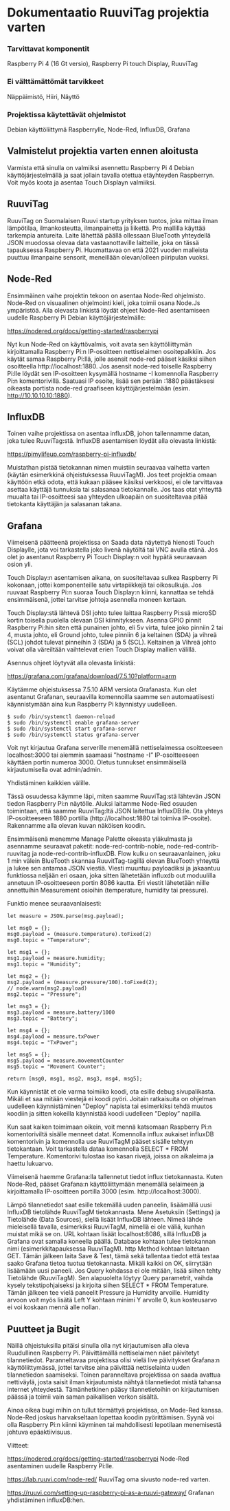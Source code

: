 # Dokumentaatio RuuviTag projektia varten 


### Tarvittavat komponentit 
Raspberry Pi 4 (16 Gt versio), Raspberry Pi touch Display, RuuviTag 

### Ei välttämättömät tarvikkeet 
Näppäimistö, Hiiri, Näyttö 

### Projektissa käytettävät ohjelmistot 
Debian käyttöliittymä Raspberrylle, Node-Red, InfluxDB, Grafana 

## Valmistelut projektia varten ennen aloitusta 

Varmista että sinulla on valmiiksi asennettu Raspberry Pi 4 Debian käyttöjärjestelmällä ja saat jollain tavalla otettua etäyhteyden Raspberryn. Voit myös koota ja asentaa Touch Displayn valmiiksi. 

## RuuviTag 

RuuviTag on Suomalaisen Ruuvi startup yrityksen tuotos, joka mittaa ilman lämpötilaa, ilmankosteutta, ilmanpainetta ja liikettä. Pro mallilla käyttää tarkempia antureita. Laite lähettää päällä ollessaan BlueTooth yhteydellä JSON muodossa olevaa data vastaanottaville laitteille, joka on tässä tapauksessa Raspberry Pi. Huomattavaa on että 2021 vuoden malleista puuttuu ilmanpaine sensorit, meneillään olevan/olleen piiripulan vuoksi. 

## Node-Red 

Ensimmäinen vaihe projektin tekoon on asentaa Node-Red ohjelmisto. Node-Red on visuaalinen ohjelmointi kieli, joka toimii osana Node.Js ympäristöä. Alla olevasta linkistä löydät ohjeet Node-Red asentamiseen uudelle Raspberry Pi Debian käyttöjärjestelmälle: 

https://nodered.org/docs/getting-started/raspberrypi 

Nyt kun Node-Red on käyttövalmis, voit avata sen käyttöliittymän kirjoittamalla Raspberry Pi:n IP-osoitteen nettiselaimen osoitepalkkiin. Jos käytät samaa Raspberry Pi:llä, jolle asensit node-red pääset käsiksi siihen osoitteella http://localhost:1880. Jos asensit node-red toiselle Raspberry Pi:lle löydät sen IP-osoitteen kysymällä hostname -I komennolla Raspberry Pi:n komentorivillä. Saatuasi IP osoite, lisää sen perään :1880 päästäksesi oikeasta portista node-red graafiseen käyttöjärjestelmään (esim. http://10.10.10.10:1880). 

## InfluxDB 

Toinen vaihe projektissa on asentaa influxDB, johon tallennamme datan, joka tulee RuuviTag:stä. InfluxDB asentamisen löydät alla olevasta linkistä: 

https://pimylifeup.com/raspberry-pi-influxdb/ 

Muistathan pistää tietokannan nimen muistiin seuraavaa vaihetta varten (käytän esimerkkinä ohjeistuksessa RuuviTagM). Jos teet projektia omaan käyttöön etkä odota, että kukaan pääsee käsiksi verkkoosi, ei ole tarvittavaa asettaa käyttäjä tunnuksia tai salasanaa tietokannalle. Jos taas otat yhteyttä muualta tai IP-osoitteesi saa yhteyden ulkoapäin on suositeltavaa pitää tietokanta käyttäjän ja salasanan takana. 

## Grafana 

Viimeisenä päätteenä projektissa on Saada data näytettyä hienosti Touch Displaylle, jota voi tarkastella joko livenä näytöltä tai VNC avulla etänä. Jos olet jo asentanut Raspberry Pi Touch Display:n voit hypätä seuraavaan osion yli. 

Touch Display:n asentamisen aikana, on suositeltavaa sulkea Raspberry Pi kokonaan, jottei komponenteille satu virtapiikkejä tai oikosulkuja. Jos ruuvaat Raspberry Pi:n suoraa Touch Display:n kiinni, kannattaa se tehdä ensimmäisenä, jottei tarvitse johtoja asennella moneen kertaan. 

Touch Display:stä lähtevä DSI johto tulee laittaa Raspberry Pi:ssä microSD kortin toisella puolella olevaan DSI kiinnitykseen. Asenna GPIO pinnit Raspberry Pi:hin siten että punainen johto, eli 5v virta, tulee joko pinniin 2 tai 4, musta johto, eli Ground johto, tulee pinniin 6 ja keltainen (SDA) ja vihreä (SCL) johdot tulevat pinneihin 3 (SDA) ja 5 (SCL). Keltainen ja Vihreä johto voivat olla väreiltään vaihtelevat erien Touch Display mallien välillä.  

Asennus ohjeet löytyvät alla olevasta linkistä: 

https://grafana.com/grafana/download/7.5.10?platform=arm 

Käytämme ohjeistuksessa 7.5.10 ARM versiota Grafanasta. Kun olet asentanut Grafanan, seuraavilla komennoilla saamme sen automaatiisesti käynnistymään aina kun Raspberry Pi käynnistyy uudelleen.  
```
$ sudo /bin/systemctl daemon-reload 
$ sudo /bin/systemctl enable grafana-server 
$ sudo /bin/systemctl start grafana-server 
$ sudo /bin/systemctl status grafana-server 
```
Voit nyt kirjautua Grafana serverille menemällä nettiselaimessa osoitteeseen localhost:3000 tai aiemmin saamaasi ”hostname -I” IP-osoitteeseen käyttäen portin numeroa 3000. Oletus tunnukset ensimmäisellä kirjautumisella ovat admin/admin. 

Yhdistäminen kaikkien välille. 

Tässä osuudessa käymme läpi, miten saamme RuuviTag:stä lähtevän JSON tiedon Raspberry Pi:n näytölle. Aluksi laitamme Node-Red osuuden toimintaan, että saamme RuuviTag:ltä JSON laitettua InfluxDB:lle. Ota yhteys IP-osoitteeseen 1880 portilla (http://localhost:1880 tai toimiva IP-osoite). Rakennamme alla olevan kuvan näköisen koodin. 

Ensimmäisenä menemme Manage Palette oikeasta yläkulmasta ja asennamme seuraavat paketit: node-red-contrib-noble, node-red-contrib-ruuvitag ja node-red-contrib-influxDB. Flow kulku on seuraavanlainen, joku 1 min välein BlueTooth skannaa RuuvitTag-tagillä olevan BlueTooth yhteyttä ja lukee sen antamaa JSON viestiä. Viesti muuntuu payloadiksi ja jakaantuu funktiossa neljään eri osaan, joka sitten lähetetään influxdb out moduulilla annetuun IP-osoitteeseen portin 8086 kautta. Eri viestit lähetetään niille annettuihin Measurement osioihin (temperature, humidity tai pressure). 

Funktio menee seuraavanlaisesti: 
```
let measure = JSON.parse(msg.payload); 

let msg0 = {}; 
msg0.payload = (measure.temperature).toFixed(2) 
msg0.topic = "Temperature"; 

let msg1 = {}; 
msg1.payload = measure.humidity; 
msg1.topic = "Humidity"; 

let msg2 = {}; 
msg2.payload = (measure.pressure/100).toFixed(2); 
// node.warn(msg2.payload) 
msg2.topic = "Pressure"; 

let msg3 = {}; 
msg3.payload = measure.battery/1000 
msg3.topic = "Battery"; 

let msg4 = {}; 
msg4.payload = measure.txPower 
msg4.topic = "TxPower"; 

let msg5 = {}; 
msg5.payload = measure.movementCounter 
msg5.topic = "Movement Counter"; 

return [msg0, msg1, msg2, msg3, msg4, msg5]; 
```
Kun käynnistät et ole varma toimiiko koodi, ota esille debug sivupalikasta. Mikäli et saa mitään viestejä ei koodi pyöri. Joitain ratkaisuita on ohjelman uudelleen käynnistäminen ”Deploy” napista tai esimerkiksi tehdä muutos koodiin ja sitten kokeilla käynnistää koodi uudelleen ”Deploy” napilla. 

Kun saat kaiken toimimaan oikein, voit mennä katsomaan Raspberry Pi:n komentoriviltä sisälle menneet datat. Komennolla influx aukaiset influxDB komentorivin ja komennolla use RuuviTagM pääset sisälle tehtyyn tietokantaan. Voit tarkastella dataa komennolla SELECT * FROM Temperature. Komentorivi tulostaa iso kasan rivejä, joissa on aikaleima ja haettu lukuarvo. 

Viimeisenä haemme Grafana:lla tallennetut tiedot influx tietokannasta. Kuten Node-Red, pääset Grafana:n käyttöliittymään menemällä selaimeen ja kirjoittamalla IP-osoitteen portilla 3000 (esim. http://localhost:3000).  

Lämpö tilannetiedot saat esille tekemällä uuden paneelin, lisäämällä uusi InfluxDB tietolähde RuuviTagM tietokannasta. Mene Asetuksiin (Settings) ja Tietolähde (Data Sources), siellä lisäät InfluxDB lähteen. Nimeä lähde mieleisellä tavalla, esimerkiksi RuuviTagM, nimellä ei ole väliä, kunhan muistat mikä se on. URL kohtaan lisäät localhost:8086, sillä InfluxDB ja Grafana ovat samalla koneella päällä. Database kohtaan tulee tietokannan nimi (esimerkkitapauksessa RuuviTagM). http Method kohtaan laitetaan GET. Tämän jälkeen laita Save & Test, tämä sekä tallentaa tiedot että testaa saako Grafana tietoa tuotua tietokannasta. Mikäli kaikki on OK, siirrytään lisäämään uusi paneeli. Jos Query kohdassa ei ole mitään, lisää siihen tehty Tietolähde (RuuviTagM). Sen alapuolelta löytyy Query parametrit, vaihda kysely tekstipohjaiseksi ja kirjoita siihen SELECT * FROM Temperature. Tämän jälkeen tee vielä paneelit Pressure ja Humidity arvoille. Humidity arvoon voit myös lisätä Left Y kohtaan minimi Y arvolle 0, kun kosteusarvo ei voi koskaan mennä alle nollan.  

## Puutteet ja Bugit 

Näillä ohjeistuksilla pitäisi sinulla olla nyt kirjautumisen alla oleva Ruudullinen Raspberry Pi. Päivittämällä nettiselaimen näet päivitetyt tilannetiedot. Paranneltavaa projektissa olisi vielä live päivitykset Grafana:n käyttöliittymässä, jottei tarvitse aina päivittää nettiselainta uuden tilannetiedon saamiseksi. Toinen paranneltava projektissa on saada avattua nettiväylä, josta saisit ilman kirjautumista nähtyä tilannetiedot mistä tahansa internet yhteydestä. Tämänhetkinen pääsy tilannetietoihin on kirjautumisen päässä ja toimii vain saman paikallisen verkon sisältä. 

Ainoa oikea bugi mihin on tullut törmättyä projektissa, on Mode-Red kanssa. Node-Red joskus harvakseltaan lopettaa koodin pyörittämisen. Syynä voi olla Raspberry Pi:n kiinni käyminen tai mahdollisesti lepotilaan menemisestä johtuva epäaktiivisuus. 

Viitteet: 

https://nodered.org/docs/getting-started/raspberrypi 
Node-Red asentaminen uudelle Raspberry Pi:lle. 

https://lab.ruuvi.com/node-red/ 
RuuviTag oma sivusto node-red varten. 

https://ruuvi.com/setting-up-raspberry-pi-as-a-ruuvi-gateway/ 
Grafanan yhdistäminen influxDB:hen. 

 
